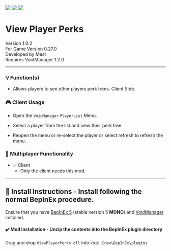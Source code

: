 [![](https://img.shields.io/badge/-Void_Crew_Modding_Team-111111?style=just-the-label&logo=github&labelColor=24292f)](https://github.com/Void-Crew-Modding-Team)
![](https://img.shields.io/badge/Game%20Version-0.27.0-111111?style=flat&labelColor=24292f&color=111111)
[![](https://img.shields.io/discord/1180651062550593536.svg?&logo=discord&logoColor=ffffff&style=flat&label=Discord&labelColor=24292f&color=111111)](https://discord.gg/g2u5wpbMGu "Void Crew Modding Discord")

# View Player Perks

Version 1.0.2  
For Game Version 0.27.0  
Developed by Mest  
Requires VoidManager 1.2.0


---------------------

### 💡 Function(s)

- Allows players to see other players perk trees. Client Side.

### 🎮 Client Usage

- Open the `VoidManager` `PlayerList` Menu.
- Select a player from the list and view their perk tree.

- Reopen the menu or re-select the player or select refresh to refresh the menu.

### 👥 Multiplayer Functionality

- ✅ Client
  - Only the client needs this mod.

---------------------

## 🔧 Install Instructions - **Install following the normal BepInEx procedure.**

Ensure that you have [BepInEx 5](https://thunderstore.io/c/void-crew/p/BepInEx/BepInExPack/) (stable version 5 **MONO**) and [VoidManager](https://thunderstore.io/c/void-crew/p/VoidCrewModdingTeam/VoidManager/) installed.

#### ✔️ Mod installation - **Unzip the contents into the BepInEx plugin directory**

Drag and drop `ViewPlayerPerks.dll` into `Void Crew\BepInEx\plugins`
